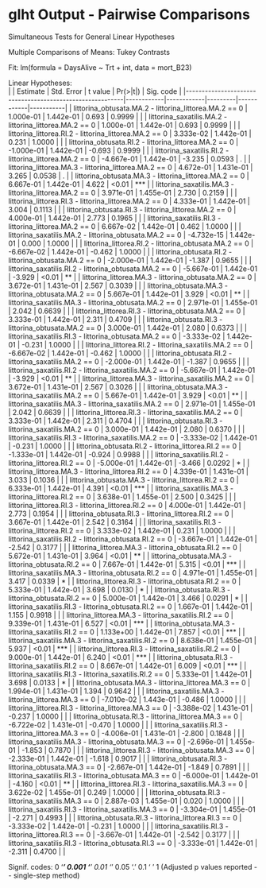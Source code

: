# glht Output - Pairwise Comparisons

Simultaneous Tests for General Linear Hypotheses

Multiple Comparisons of Means: Tukey Contrasts

Fit: lm(formula = DaysAlive ~ Trt + int, data = mort_B23)

Linear Hypotheses:  
|                                                          | Estimate   | Std. Error | t value | Pr(>\|t\|) | Sig. code |
|----------------------------------------------------------|------------|------------|---------|------------|-----------|
| littorina_obtusata.MA.2 - littorina_littorea.MA.2 == 0   | 1.000e-01  | 1.442e-01  | 0.693   | 0.9999     |           |
| littorina_saxatilis.MA.2 - littorina_littorea.MA.2 == 0  | 1.000e-01  | 1.442e-01  | 0.693   | 0.9999     |           |
| littorina_littorea.RI.2 - littorina_littorea.MA.2 == 0   | 3.333e-02  | 1.442e-01  | 0.231   | 1.0000     |           |
| littorina_obtusata.RI.2 - littorina_littorea.MA.2 == 0   | -1.000e-01 | 1.442e-01  | -0.693  | 0.9999     |           |
| littorina_saxatilis.RI.2 - littorina_littorea.MA.2 == 0  | -4.667e-01 | 1.442e-01  | -3.235  | 0.0593     | .         |
| littorina_littorea.MA.3 - littorina_littorea.MA.2 == 0   | 4.672e-01  | 1.431e-01  | 3.265   | 0.0538     | .         |
| littorina_obtusata.MA.3 - littorina_littorea.MA.2 == 0   | 6.667e-01  | 1.442e-01  | 4.622   | <0.01      | ***       |
| littorina_saxatilis.MA.3 - littorina_littorea.MA.2 == 0  | 3.971e-01  | 1.455e-01  | 2.730   | 0.2159     |           |
| littorina_littorea.RI.3 - littorina_littorea.MA.2 == 0   | 4.333e-01  | 1.442e-01  | 3.004   | 0.1113     |           |
| littorina_obtusata.RI.3 - littorina_littorea.MA.2 == 0   | 4.000e-01  | 1.442e-01  | 2.773   | 0.1965     |           |
| littorina_saxatilis.RI.3 - littorina_littorea.MA.2 == 0  | 6.667e-02  | 1.442e-01  | 0.462   | 1.0000     |           |
| littorina_saxatilis.MA.2 - littorina_obtusata.MA.2 == 0  | -4.732e-15 | 1.442e-01  | 0.000   | 1.0000     |           |
| littorina_littorea.RI.2 - littorina_obtusata.MA.2 == 0   | -6.667e-02 | 1.442e-01  | -0.462  | 1.0000     |           |
| littorina_obtusata.RI.2 - littorina_obtusata.MA.2 == 0   | -2.000e-01 | 1.442e-01  | -1.387  | 0.9655     |           |
| littorina_saxatilis.RI.2 - littorina_obtusata.MA.2 == 0  | -5.667e-01 | 1.442e-01  | -3.929  | <0.01      | **        |
| littorina_littorea.MA.3 - littorina_obtusata.MA.2 == 0   | 3.672e-01  | 1.431e-01  | 2.567   | 0.3039     |           |
| littorina_obtusata.MA.3 - littorina_obtusata.MA.2 == 0   | 5.667e-01  | 1.442e-01  | 3.929   | <0.01      | **        |
| littorina_saxatilis.MA.3 - littorina_obtusata.MA.2 == 0  | 2.971e-01  | 1.455e-01  | 2.042   | 0.6639     |           |
| littorina_littorea.RI.3 - littorina_obtusata.MA.2 == 0   | 3.333e-01  | 1.442e-01  | 2.311   | 0.4709     |           |
| littorina_obtusata.RI.3 - littorina_obtusata.MA.2 == 0   | 3.000e-01  | 1.442e-01  | 2.080   | 0.6373     |           |
| littorina_saxatilis.RI.3 - littorina_obtusata.MA.2 == 0  | -3.333e-02 | 1.442e-01  | -0.231  | 1.0000     |           |
| littorina_littorea.RI.2 - littorina_saxatilis.MA.2 == 0  | -6.667e-02 | 1.442e-01  | -0.462  | 1.0000     |           |
| littorina_obtusata.RI.2 - littorina_saxatilis.MA.2 == 0  | -2.000e-01 | 1.442e-01  | -1.387  | 0.9655     |           |
| littorina_saxatilis.RI.2 - littorina_saxatilis.MA.2 == 0 | -5.667e-01 | 1.442e-01  | -3.929  | <0.01      | **        |
| littorina_littorea.MA.3 - littorina_saxatilis.MA.2 == 0  | 3.672e-01  | 1.431e-01  | 2.567   | 0.3026     |           |
| littorina_obtusata.MA.3 - littorina_saxatilis.MA.2 == 0  | 5.667e-01  | 1.442e-01  | 3.929   | <0.01      | **        |
| littorina_saxatilis.MA.3 - littorina_saxatilis.MA.2 == 0 | 2.971e-01  | 1.455e-01  | 2.042   | 0.6639     |           |
| littorina_littorea.RI.3 - littorina_saxatilis.MA.2 == 0  | 3.333e-01  | 1.442e-01  | 2.311   | 0.4704     |           |
| littorina_obtusata.RI.3 - littorina_saxatilis.MA.2 == 0  | 3.000e-01  | 1.442e-01  | 2.080   | 0.6370     |           |
| littorina_saxatilis.RI.3 - littorina_saxatilis.MA.2 == 0 | -3.333e-02 | 1.442e-01  | -0.231  | 1.0000     |           |
| littorina_obtusata.RI.2 - littorina_littorea.RI.2 == 0   | -1.333e-01 | 1.442e-01  | -0.924  | 0.9988     |           |
| littorina_saxatilis.RI.2 - littorina_littorea.RI.2 == 0  | -5.000e-01 | 1.442e-01  | -3.466  | 0.0292     | *         |
| littorina_littorea.MA.3 - littorina_littorea.RI.2 == 0   | 4.339e-01  | 1.431e-01  | 3.033   | 0.1036     |           |
| littorina_obtusata.MA.3 - littorina_littorea.RI.2 == 0   | 6.333e-01  | 1.442e-01  | 4.391   | <0.01      | ***       |
| littorina_saxatilis.MA.3 - littorina_littorea.RI.2 == 0  | 3.638e-01  | 1.455e-01  | 2.500   | 0.3425     |           |
| littorina_littorea.RI.3 - littorina_littorea.RI.2 == 0   | 4.000e-01  | 1.442e-01  | 2.773   | 0.1954     |           |
| littorina_obtusata.RI.3 - littorina_littorea.RI.2 == 0   | 3.667e-01  | 1.442e-01  | 2.542   | 0.3164     |           |
| littorina_saxatilis.RI.3 - littorina_littorea.RI.2 == 0  | 3.333e-02  | 1.442e-01  | 0.231   | 1.0000     |           |
| littorina_saxatilis.RI.2 - littorina_obtusata.RI.2 == 0  | -3.667e-01 | 1.442e-01  | -2.542  | 0.3177     |           |
| littorina_littorea.MA.3 - littorina_obtusata.RI.2 == 0   | 5.672e-01  | 1.431e-01  | 3.964   | <0.01      | **        |
| littorina_obtusata.MA.3 - littorina_obtusata.RI.2 == 0   | 7.667e-01  | 1.442e-01  | 5.315   | <0.01      | ***       |
| littorina_saxatilis.MA.3 - littorina_obtusata.RI.2 == 0  | 4.971e-01  | 1.455e-01  | 3.417   | 0.0339     | *         |
| littorina_littorea.RI.3 - littorina_obtusata.RI.2 == 0   | 5.333e-01  | 1.442e-01  | 3.698   | 0.0130     | *         |
| littorina_obtusata.RI.3 - littorina_obtusata.RI.2 == 0   | 5.000e-01  | 1.442e-01  | 3.466   | 0.0291     | *         |
| littorina_saxatilis.RI.3 - littorina_obtusata.RI.2 == 0  | 1.667e-01  | 1.442e-01  | 1.155   | 0.9918     |           |
| littorina_littorea.MA.3 - littorina_saxatilis.RI.2 == 0  | 9.339e-01  | 1.431e-01  | 6.527   | <0.01      | ***       |
| littorina_obtusata.MA.3 - littorina_saxatilis.RI.2 == 0  | 1.133e+00  | 1.442e-01  | 7.857   | <0.01      | ***       |
| littorina_saxatilis.MA.3 - littorina_saxatilis.RI.2 == 0 | 8.638e-01  | 1.455e-01  | 5.937   | <0.01      | ***       |
| littorina_littorea.RI.3 - littorina_saxatilis.RI.2 == 0  | 9.000e-01  | 1.442e-01  | 6.240   | <0.01      | ***       |
| littorina_obtusata.RI.3 - littorina_saxatilis.RI.2 == 0  | 8.667e-01  | 1.442e-01  | 6.009   | <0.01      | ***       |
| littorina_saxatilis.RI.3 - littorina_saxatilis.RI.2 == 0 | 5.333e-01  | 1.442e-01  | 3.698   | 0.0133     | *         |
| littorina_obtusata.MA.3 - littorina_littorea.MA.3 == 0   | 1.994e-01  | 1.431e-01  | 1.394   | 0.9642     |           |
| littorina_saxatilis.MA.3 - littorina_littorea.MA.3 == 0  | -7.010e-02 | 1.443e-01  | -0.486  | 1.0000     |           |
| littorina_littorea.RI.3 - littorina_littorea.MA.3 == 0   | -3.388e-02 | 1.431e-01  | -0.237  | 1.0000     |           |
| littorina_obtusata.RI.3 - littorina_littorea.MA.3 == 0   | -6.722e-02 | 1.431e-01  | -0.470  | 1.0000     |           |
| littorina_saxatilis.RI.3 - littorina_littorea.MA.3 == 0  | -4.006e-01 | 1.431e-01  | -2.800  | 0.1848     |           |
| littorina_saxatilis.MA.3 - littorina_obtusata.MA.3 == 0  | -2.696e-01 | 1.455e-01  | -1.853  | 0.7870     |           |
| littorina_littorea.RI.3 - littorina_obtusata.MA.3 == 0   | -2.333e-01 | 1.442e-01  | -1.618  | 0.9017     |           |
| littorina_obtusata.RI.3 - littorina_obtusata.MA.3 == 0   | -2.667e-01 | 1.442e-01  | -1.849  | 0.7891     |           |
| littorina_saxatilis.RI.3 - littorina_obtusata.MA.3 == 0  | -6.000e-01 | 1.442e-01  | -4.160  | <0.01      | **        |
| littorina_littorea.RI.3 - littorina_saxatilis.MA.3 == 0  | 3.622e-02  | 1.455e-01  | 0.249   | 1.0000     |           |
| littorina_obtusata.RI.3 - littorina_saxatilis.MA.3 == 0  | 2.887e-03  | 1.455e-01  | 0.020   | 1.0000     |           |
| littorina_saxatilis.RI.3 - littorina_saxatilis.MA.3 == 0 | -3.304e-01 | 1.455e-01  | -2.271  | 0.4993     |           |
| littorina_obtusata.RI.3 - littorina_littorea.RI.3 == 0   | -3.333e-02 | 1.442e-01  | -0.231  | 1.0000     |           |
| littorina_saxatilis.RI.3 - littorina_littorea.RI.3 == 0  | -3.667e-01 | 1.442e-01  | -2.542  | 0.3177     |           |
| littorina_saxatilis.RI.3 - littorina_obtusata.RI.3 == 0  | -3.333e-01 | 1.442e-01  | -2.311  | 0.4700     |           |

Signif. codes:  0 ‘***’ 0.001 ‘**’ 0.01 ‘*’ 0.05 ‘.’ 0.1 ‘ ’ 1
(Adjusted p values reported -- single-step method)
